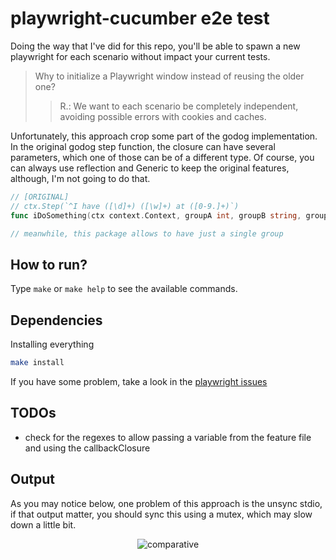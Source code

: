 # playwright-cucumber e2e test

Doing the way that I've did for this repo, you'll be able to spawn a new playwright for each
scenario without impact your current tests.

> Why to initialize a Playwright window instead of reusing the older one?
>> R.: We want to each scenario be completely independent, avoiding possible errors with cookies
>> and caches.


Unfortunately, this approach crop some part of the godog implementation. In the original godog
step function, the closure can have several parameters, which one of those can be of a different type. Of course, you can always use reflection and Generic to keep the original features, although, I'm not going to do that.

```go
// [ORIGINAL]
// ctx.Step(`^I have ([\d]+) ([\w]+) at ([0-9.]+)`)
func iDoSomething(ctx context.Context, groupA int, groupB string, groupC float32) error {}

// meanwhile, this package allows to have just a single group
```


## How to run?

Type `make` or `make help` to see the available commands.


## Dependencies

Installing everything

```bash
make install
```

If you have some problem, take a look in the [playwright issues](./Playwright.md)


## TODOs

-  check for the regexes to allow passing a variable from the feature file and using the callbackClosure


## Output

As you may notice below, one problem of this approach is the unsync stdio, if that output matter, you should sync this using a mutex, which may slow down a little bit.

<div align="center">
  <img src="https://user-images.githubusercontent.com/38117637/236939205-76ca907e-d054-4dda-a38e-196c31d08848.png" align="center" alt="comparative" aria="simple image with the demonstrative"/>
</div>
